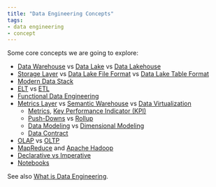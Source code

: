 ```yaml
---
title: "Data Engineering Concepts"
tags:
- data engineering
- concept
---
```

Some core concepts we are going to explore:

- [Data Warehouse](term/data%20warehouse.md) vs [Data Lake](term/data%20lake.md) vs [Data Lakehouse](term/data%20lakehouse.md)
- [Storage Layer](term/storage%20layer%20object%20store.md) vs [Data Lake File Format](term/data%20lake%20file%20format.md) vs [Data Lake Table Format](term/data%20lake%20table%20format.md)
- [Modern Data Stack](term/modern%20data%20stack.md) 
- [ELT](term/elt.md) vs [ETL](term/etl.md)
- [Functional Data Engineering](term/functional%20data%20engineering.md)
- [Metrics Layer](term/metrics%20layer.md) vs [Semantic Warehouse](term/semantic%20warehouse.md) vs [Data Virtualization](term/data%20virtualization.md)
	- [Metrics](term/metric.md), [Key Performance Indicator (KPI)](term/key%20performance%20indicator%20(kpi).md)
	- [Push-Downs](term/push-down.md) vs [Rollup](term/rollup.md)
	- [Data Modeling](term/data%20modeling.md) vs [Dimensional Modeling](term/dimensional%20modeling.md)
	- [Data Contract](term/data%20contract.md)
- [OLAP](term/olap%20(online%20analytical%20processing).md) vs [OLTP](term/oltp%20(online%20transactional%20processing).md)
- [MapReduce](term/map%20reduce.md) and [Apache Hadoop](term/apache%20hadoop.md)
- [Declarative vs Imperative](term/declarative.md)
- [Notebooks](term/notebooks.md)

<!--
- [[Batch processing]] vs [[Streaming Processing]]
- [[Indexing]]
- [[Relational Database]] vs [[NoSQL Database]]
-->

See also [What is Data Engineering](term/data%20engineering.md).